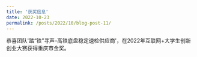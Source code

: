```yaml
---
title: '获奖信息'
date: 2022-10-23
permalink: /posts/2022/10/blog-post-11/
---
```


恭喜团队'踏“铁”寻声–高铁底盘稳定速检供应商'，在2022年互联网+大学生创新创业大赛获得重庆市金奖。
